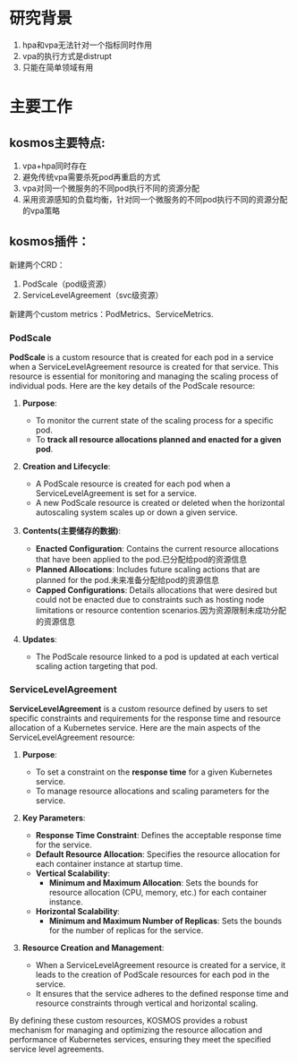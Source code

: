 # 研究背景
1.  hpa和vpa无法针对一个指标同时作用
2.  vpa的执行方式是distrupt
3.  只能在简单领域有用

# 主要工作

## kosmos主要特点:

1.  vpa+hpa同时存在
2.  避免传统vpa需要杀死pod再重启的方式
3.  vpa对同一个微服务的不同pod执行不同的资源分配
4.  采用资源感知的负载均衡，针对同一个微服务的不同pod执行不同的资源分配的vpa策略

## kosmos插件：

新建两个CRD：
1. PodScale（pod级资源）
2. ServiceLevelAgreement（svc级资源）

新建两个custom metrics：PodMetrics、ServiceMetrics.

### PodScale

**PodScale** is a custom resource that is created for each pod in a service when a ServiceLevelAgreement resource is created for that service. This resource is essential for monitoring and managing the scaling process of individual pods. Here are the key details of the PodScale resource:

1. **Purpose**: 
   - To monitor the current state of the scaling process for a specific pod.
   - To **track all resource allocations planned and enacted for a given pod**.

2. **Creation and Lifecycle**:
   - A PodScale resource is created for each pod when a ServiceLevelAgreement is set for a service.
   - A new PodScale resource is created or deleted when the horizontal autoscaling system scales up or down a given service.

3. **Contents(主要储存的数据)**:
   - **Enacted Configuration**: Contains the current resource allocations that have been applied to the pod.已分配给pod的资源信息
   - **Planned Allocations**: Includes future scaling actions that are planned for the pod.未来准备分配给pod的资源信息
   - **Capped Configurations**: Details allocations that were desired but could not be enacted due to constraints such as hosting node limitations or resource contention scenarios.因为资源限制未成功分配的资源信息

4. **Updates**:
   - The PodScale resource linked to a pod is updated at each vertical scaling action targeting that pod.

### ServiceLevelAgreement

**ServiceLevelAgreement** is a custom resource defined by users to set specific constraints and requirements for the response time and resource allocation of a Kubernetes service. Here are the main aspects of the ServiceLevelAgreement resource:

1. **Purpose**:
   - To set a constraint on the **response time** for a given Kubernetes service.
   - To manage resource allocations and scaling parameters for the service.

2. **Key Parameters**:
   - **Response Time Constraint**: Defines the acceptable response time for the service.
   - **Default Resource Allocation**: Specifies the resource allocation for each container instance at startup time.
   - **Vertical Scalability**:
     - **Minimum and Maximum Allocation**: Sets the bounds for resource allocation (CPU, memory, etc.) for each container instance.
   - **Horizontal Scalability**:
     - **Minimum and Maximum Number of Replicas**: Sets the bounds for the number of replicas for the service.

3. **Resource Creation and Management**:
   - When a ServiceLevelAgreement resource is created for a service, it leads to the creation of PodScale resources for each pod in the service.
   - It ensures that the service adheres to the defined response time and resource constraints through vertical and horizontal scaling.

By defining these custom resources, KOSMOS provides a robust mechanism for managing and optimizing the resource allocation and performance of Kubernetes services, ensuring they meet the specified service level agreements.